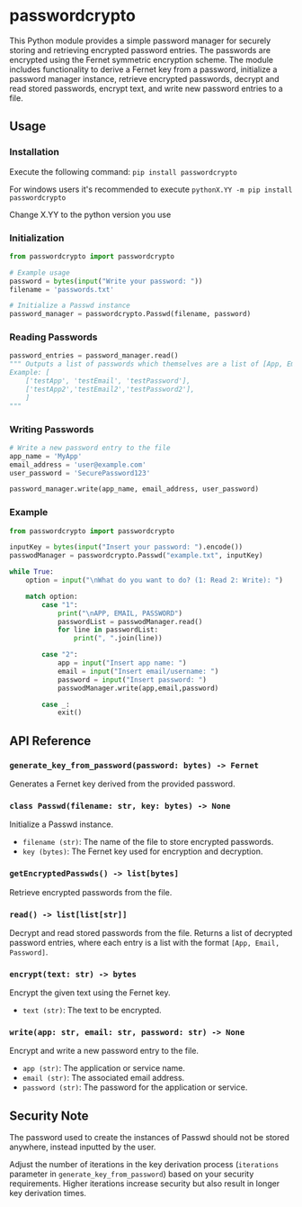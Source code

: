 # passwordcrypto

This Python module provides a simple password manager for securely storing and retrieving encrypted password entries. The passwords are encrypted using the Fernet symmetric encryption scheme. The module includes functionality to derive a Fernet key from a password, initialize a password manager instance, retrieve encrypted passwords, decrypt and read stored passwords, encrypt text, and write new password entries to a file.

## Usage

### Installation

Execute the following command: `pip install passwordcrypto`

For windows users it's recommended to execute `pythonX.YY -m pip install passwordcrypto`

Change X.YY to the python version you use

### Initialization

```python
from passwordcrypto import passwordcrypto

# Example usage
password = bytes(input("Write your password: "))
filename = 'passwords.txt'

# Initialize a Passwd instance
password_manager = passwordcrypto.Passwd(filename, password)
```

### Reading Passwords

```python
password_entries = password_manager.read()
""" Outputs a list of passwords which themselves are a list of [App, Email, Password]
Example: [
    ['testApp', 'testEmail', 'testPassword'],
    ['testApp2','testEmail2','testPassword2'],
    ]
"""
```

### Writing Passwords

```python
# Write a new password entry to the file
app_name = 'MyApp'
email_address = 'user@example.com'
user_password = 'SecurePassword123'

password_manager.write(app_name, email_address, user_password)
```

### Example
```python
from passwordcrypto import passwordcrypto

inputKey = bytes(input("Insert your password: ").encode())
passwodManager = passwordcrypto.Passwd("example.txt", inputKey)

while True:
    option = input("\nWhat do you want to do? (1: Read 2: Write): ")

    match option:
        case "1":
            print("\nAPP, EMAIL, PASSWORD")
            passwordList = passwodManager.read()
            for line in passwordList:
                print(", ".join(line))

        case "2":
            app = input("Insert app name: ")
            email = input("Insert email/username: ")
            password = input("Insert password: ")
            passwodManager.write(app,email,password)

        case _:
            exit()
```

## API Reference

### `generate_key_from_password(password: bytes) -> Fernet`

Generates a Fernet key derived from the provided password.

### `class Passwd(filename: str, key: bytes) -> None`

Initialize a Passwd instance.

- `filename (str)`: The name of the file to store encrypted passwords.
- `key (bytes)`: The Fernet key used for encryption and decryption.

### `getEncryptedPasswds() -> list[bytes]`

Retrieve encrypted passwords from the file.

### `read() -> list[list[str]]`

Decrypt and read stored passwords from the file. Returns a list of decrypted password entries, where each entry is a list with the format `[App, Email, Password]`.

### `encrypt(text: str) -> bytes`

Encrypt the given text using the Fernet key.

- `text (str)`: The text to be encrypted.

### `write(app: str, email: str, password: str) -> None`

Encrypt and write a new password entry to the file.

- `app (str)`: The application or service name.
- `email (str)`: The associated email address.
- `password (str)`: The password for the application or service.

## Security Note

The password used to create the instances of Passwd should not be stored anywhere, instead inputted by the user.

Adjust the number of iterations in the key derivation process (`iterations` parameter in `generate_key_from_password`) based on your security requirements. Higher iterations increase security but also result in longer key derivation times.